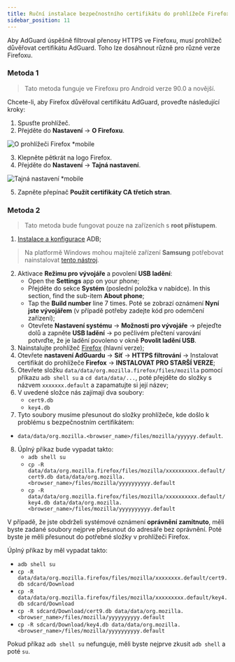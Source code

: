 ```yaml
---
title: Ruční instalace bezpečnostního certifikátu do prohlížeče Firefox
sidebar_position: 11
---
```


Aby AdGuard úspěšně filtroval přenosy HTTPS ve Firefoxu, musí prohlížeč důvěřovat certifikátu AdGuard. Toho lze dosáhnout různě pro různé verze Firefoxu.

### Metoda 1

> Tato metoda funguje ve Firefoxu pro Android verze 90.0 a novější.

Chcete-li, aby Firefox důvěřoval certifikátu AdGuard, proveďte následující kroky:

1. Spusťte prohlížeč.
2. Přejděte do **Nastavení** → **O Firefoxu**.

![O prohlížeči Firefox *mobile](https://cdn.adtidy.org/content/kb/ad_blocker/android/solving_problems/firefox-certificates/ff_nightly_about_en.jpeg)

3. Klepněte pětkrát na logo Firefox.
4. Přejděte do **Nastavení** → **Tajná nastavení**.

![Tajná nastavení *mobile](https://cdn.adtidy.org/content/kb/ad_blocker/android/solving_problems/firefox-certificates/ff_nightly_secret.jpeg)

5. Zapněte přepínač **Použít certifikáty CA třetích stran**.

### Metoda 2

> Tato metoda bude fungovat pouze na zařízeních s **root přístupem**.

1. [Instalace a konfigurace](https://www.xda-developers.com/install-adb-windows-macos-linux/) ADB;
> Na platformě Windows mohou majitelé zařízení **Samsung** potřebovat nainstalovat [tento nástroj](https://developer.samsung.com/mobile/android-usb-driver.html).
2. Aktivace **Režimu pro vývojáře** a povolení **USB ladění**:
    - Open the **Settings** app on your phone;
    - Přejděte do sekce **Systém** (poslední položka v nabídce). In this section, find the sub-item **About phone**;
    - Tap the **Build number** line 7 times. Poté se zobrazí oznámení **Nyní jste vývojářem** (v případě potřeby zadejte kód pro odemčení zařízení);
    - Otevřete **Nastavení systému** → **Možnosti pro vývojáře** → přejeďte dolů a zapněte **USB ladění** → po pečlivém přečtení varování potvrďte, že je ladění povoleno v okně **Povolit ladění USB**.
3. Nainstalujte prohlížeč [Firefox](https://www.mozilla.org/en-US/firefox/releases/) (hlavní verze);
4. Otevřete **nastavení AdGuardu** → **Síť** → **HTTPS filtrování** → Instalovat certifikát do prohlížeče **Firefox** → **INSTALOVAT PRO STARŠÍ VERZE**;
5. Otevřete složku `data/data/org.mozilla.firefox/files/mozilla` pomocí příkazu `adb shell su` a `cd data/data/...`, poté přejděte do složky s názvem `xxxxxxx.default` a zapamatujte si její název;
6. V uvedené složce nás zajímají dva soubory:
    - `cert9.db`
    - `key4.db`
7. Tyto soubory musíme přesunout do složky prohlížeče, kde došlo k problému s bezpečnostním certifikátem:
- `data/data/org.mozilla.<browser_name>/files/mozilla/yyyyyy.default`.
8. Úplný příkaz bude vypadat takto:
    - `adb shell su`
    - `cp -R data/data/org.mozilla.firefox/files/mozilla/xxxxxxxxxx.default/cert9.db data/data/org.mozilla.<browser_name>/files/mozilla/yyyyyyyyyy.default`
    - `cp -R data/data/org.mozilla.firefox/files/mozilla/xxxxxxxxxx.default/key4.db data/data/org.mozilla.<browser_name>/files/mozilla/yyyyyyyyyy.default`

V případě, že jste obdrželi systémové oznámení **oprávnění zamítnuto**, měli byste zadané soubory nejprve přesunout do adresáře bez oprávnění. Poté byste je měli přesunout do potřebné složky v prohlížeči Firefox.

Úplný příkaz by měl vypadat takto:
- `adb shell su`
- `cp -R data/data/org.mozilla.firefox/files/mozilla/xxxxxxxx.default/cert9.db sdcard/Download`
- `cp -R data/data/org.mozilla.firefox/files/mozilla/xxxxxxxxx.default/key4.db sdcard/Download`
- `cp -R sdcard/Download/cert9.db data/data/org.mozilla.<browser_name>/files/mozilla/yyyyyyyyyy.default`
- `cp -R sdcard/Download/key4.db data/data/org.mozilla.<browser_name>/files/mozilla/yyyyyyyyyy.default`

Pokud příkaz `adb shell su` nefunguje, měli byste nejprve zkusit `adb shell` a poté `su`.